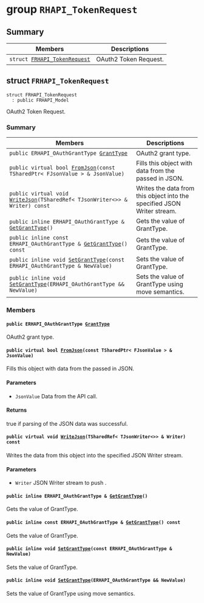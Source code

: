 # group `RHAPI_TokenRequest` <a id="group__RHAPI__TokenRequest"></a>

## Summary

 Members                        | Descriptions                                
--------------------------------|---------------------------------------------
`struct `[`FRHAPI_TokenRequest`](#structFRHAPI__TokenRequest) | OAuth2 Token Request.

## struct `FRHAPI_TokenRequest` <a id="structFRHAPI__TokenRequest"></a>

```
struct FRHAPI_TokenRequest
  : public FRHAPI_Model
```

OAuth2 Token Request.

### Summary

 Members                        | Descriptions                                
--------------------------------|---------------------------------------------
`public ERHAPI_OAuthGrantType `[`GrantType`](#structFRHAPI__TokenRequest_1a45139537ed91d6ab4f23f2e92475fcde) | OAuth2 grant type.
`public virtual bool `[`FromJson`](#structFRHAPI__TokenRequest_1a66597c9a53777ca07e7ea4c371c08095)`(const TSharedPtr< FJsonValue > & JsonValue)` | Fills this object with data from the passed in JSON.
`public virtual void `[`WriteJson`](#structFRHAPI__TokenRequest_1a8c79253cf264841b93a800e3cd11c11f)`(TSharedRef< TJsonWriter<>> & Writer) const` | Writes the data from this object into the specified JSON Writer stream.
`public inline ERHAPI_OAuthGrantType & `[`GetGrantType`](#structFRHAPI__TokenRequest_1af877a2666bfbcc00776b4cabb10be0c1)`()` | Gets the value of GrantType.
`public inline const ERHAPI_OAuthGrantType & `[`GetGrantType`](#structFRHAPI__TokenRequest_1a42354cce6c75b41d7a086d04e271e4b3)`() const` | Gets the value of GrantType.
`public inline void `[`SetGrantType`](#structFRHAPI__TokenRequest_1a160962cad4802550db661b2c28f293da)`(const ERHAPI_OAuthGrantType & NewValue)` | Sets the value of GrantType.
`public inline void `[`SetGrantType`](#structFRHAPI__TokenRequest_1aca918140ff99e6cd97ac8b0abf9787a3)`(ERHAPI_OAuthGrantType && NewValue)` | Sets the value of GrantType using move semantics.

### Members

#### `public ERHAPI_OAuthGrantType `[`GrantType`](#structFRHAPI__TokenRequest_1a45139537ed91d6ab4f23f2e92475fcde) <a id="structFRHAPI__TokenRequest_1a45139537ed91d6ab4f23f2e92475fcde"></a>

OAuth2 grant type.

#### `public virtual bool `[`FromJson`](#structFRHAPI__TokenRequest_1a66597c9a53777ca07e7ea4c371c08095)`(const TSharedPtr< FJsonValue > & JsonValue)` <a id="structFRHAPI__TokenRequest_1a66597c9a53777ca07e7ea4c371c08095"></a>

Fills this object with data from the passed in JSON.

#### Parameters
* `JsonValue` Data from the API call.

#### Returns
true if parsing of the JSON data was successful.

#### `public virtual void `[`WriteJson`](#structFRHAPI__TokenRequest_1a8c79253cf264841b93a800e3cd11c11f)`(TSharedRef< TJsonWriter<>> & Writer) const` <a id="structFRHAPI__TokenRequest_1a8c79253cf264841b93a800e3cd11c11f"></a>

Writes the data from this object into the specified JSON Writer stream.

#### Parameters
* `Writer` JSON Writer stream to push .

#### `public inline ERHAPI_OAuthGrantType & `[`GetGrantType`](#structFRHAPI__TokenRequest_1af877a2666bfbcc00776b4cabb10be0c1)`()` <a id="structFRHAPI__TokenRequest_1af877a2666bfbcc00776b4cabb10be0c1"></a>

Gets the value of GrantType.

#### `public inline const ERHAPI_OAuthGrantType & `[`GetGrantType`](#structFRHAPI__TokenRequest_1a42354cce6c75b41d7a086d04e271e4b3)`() const` <a id="structFRHAPI__TokenRequest_1a42354cce6c75b41d7a086d04e271e4b3"></a>

Gets the value of GrantType.

#### `public inline void `[`SetGrantType`](#structFRHAPI__TokenRequest_1a160962cad4802550db661b2c28f293da)`(const ERHAPI_OAuthGrantType & NewValue)` <a id="structFRHAPI__TokenRequest_1a160962cad4802550db661b2c28f293da"></a>

Sets the value of GrantType.

#### `public inline void `[`SetGrantType`](#structFRHAPI__TokenRequest_1aca918140ff99e6cd97ac8b0abf9787a3)`(ERHAPI_OAuthGrantType && NewValue)` <a id="structFRHAPI__TokenRequest_1aca918140ff99e6cd97ac8b0abf9787a3"></a>

Sets the value of GrantType using move semantics.

